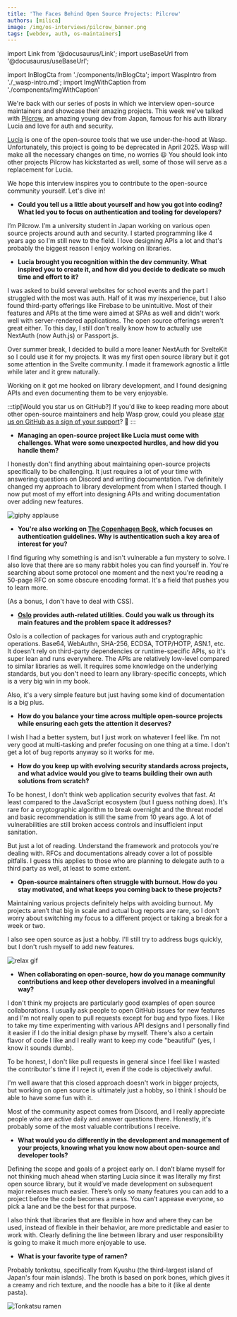 ```yaml
---
title: 'The Faces Behind Open Source Projects: Pilcrow'
authors: [milica]
image: /img/os-interviews/pilcrow_banner.png
tags: [webdev, auth, os-maintainers]
---
```


import Link from '@docusaurus/Link';
import useBaseUrl from '@docusaurus/useBaseUrl';

import InBlogCta from './components/InBlogCta';
import WaspIntro from './_wasp-intro.md';
import ImgWithCaption from './components/ImgWithCaption'

We're back with our series of posts in which we interview open-source maintainers and showcase their amazing projects. This week we've talked with [Pilcrow](https://github.com/pilcrowonpaper), an amazing young dev from Japan, famous for his auth library Lucia and love for auth and security. 

[Lucia](https://github.com/lucia-auth/lucia) is one of the open-source tools that we use under-the-hood at Wasp. Unfortunately, this project is going to be deprecated in April 2025. Wasp will make all the necessary changes on time, no worries 😃 You should look into other projects Pilcrow has kickstarted as well, some of those will serve as a replacement for Lucia.

We hope this interview inspires you to contribute to the open-source community yourself. Let's dive in!

- **Could you tell us a little about yourself and how you got into coding? What led you to focus on authentication and tooling for developers?**

I’m Pilcrow. I’m a university student in Japan working on various open source projects around auth and security. I started programming like 4 years ago so I'm still new to the field. I love designing APIs a lot and that's probably the biggest reason I enjoy working on libraries.

- **Lucia brought you recognition within the dev community. What inspired you to create it, and how did you decide to dedicate so much time and effort to it?**

I was asked to build several websites for school events and the part I struggled with the most was auth. Half of it was my inexperience, but I also found third-party offerings like Firebase to be unintuitive. Most of their features and APIs at the time were aimed at SPAs as well and didn't work well with server-rendered applications. The open source offerings weren't great either. To this day, I still don't really know how to actually use NextAuth (now Auth.js) or Passport.js.

Over summer break, I decided to build a more leaner NextAuth for SvelteKit so I could use it for my projects. It was my first open source library but it got some attention in the Svelte community. I made it framework agnostic a little while later and it grew naturally.

Working on it got me hooked on library development, and I found designing APIs and even documenting them to be very enjoyable.

:::tip[Would you star us on GitHub?]
If you'd like to keep reading more about other open-source maintainers and help Wasp grow, could you please [star us on GitHub as a sign of your support](https://github.com/wasp-lang/wasp)? 🙏
:::

- **Managing an open-source project like Lucia must come with challenges. What were some unexpected hurdles, and how did you handle them?**

I honestly don't find anything about maintaining open-source projects specifically to be challenging. It just requires a lot of your time with answering questions on Discord and writing documentation. I've definitely changed my approach to library development from when I started though. I now put most of my effort into designing APIs and writing documentation over adding new features.

![giphy applause](https://media.giphy.com/media/mGK1g88HZRa2FlKGbz/giphy.gif?cid=790b7611pf6oxpvnttw8a1ej43c0c8escbmkyvschhu7wr9f&ep=v1_gifs_search&rid=giphy.gif&ct=g)

- **You're also working on [The Copenhagen Book](https://github.com/pilcrowonpaper/copenhagen), which focuses on authentication guidelines. Why is authentication such a key area of interest for you?**

I find figuring why something is and isn't vulnerable a fun mystery to solve. I also love that there are so many rabbit holes you can find yourself in. You're searching about some protocol one moment and the next you're reading a 50-page RFC on some obscure encoding format. It's a field that pushes you to learn more.

(As a bonus, I don't have to deal with CSS).

- **[Oslo](https://github.com/pilcrowonpaper/oslo) provides auth-related utilities. Could you walk us through its main features and the problem space it addresses?**

Oslo is a collection of packages for various auth and cryptographic operations. Base64, WebAuthn, SHA-256, ECDSA, TOTP/HOTP, ASN.1, etc. It doesn't rely on third-party dependencies or runtime-specific APIs, so it's super lean and runs everywhere. The APIs are relatively low-level compared to similar libraries as well. It requires some knowledge on the underlying standards, but you don't need to learn any library-specific concepts, which is a very big win in my book.

Also, it's a very simple feature but just having some kind of documentation is a big plus.

- **How do you balance your time across multiple open-source projects while ensuring each gets the attention it deserves?**

I wish I had a better system, but I just work on whatever I feel like. I’m not very good at multi-tasking and prefer focusing on one thing at a time. I don't get a lot of bug reports anyway so it works for me.

- **How do you keep up with evolving security standards across projects, and what advice would you give to teams building their own auth solutions from scratch?**

To be honest, I don't think web application security evolves that fast. At least compared to the JavaScript ecosystem (but I guess nothing does). It's rare for a cryptographic algorithm to break overnight and the threat model and basic recommendation is still the same from 10 years ago. A lot of vulnerabilities are still broken access controls and insufficient input sanitation.

But just a lot of reading. Understand the framework and protocols you're dealing with. RFCs and documentations already cover a lot of possible pitfalls. I guess this applies to those who are planning to delegate auth to a third party as well, at least to some extent.

- **Open-source maintainers often struggle with burnout. How do you stay motivated, and what keeps you coming back to these projects?**

Maintaining various projects definitely helps with avoiding burnout. My projects aren’t that big in scale and actual bug reports are rare, so I don’t worry about switching my focus to a different project or taking a break for a week or two.

I also see open source as just a hobby. I'll still try to address bugs quickly, but I don't rush myself to add new features.

![relax gif](https://i.giphy.com/media/v1.Y2lkPTc5MGI3NjExcWF3ZGRwNjFmYmVzanM0d3ZydzNjd2w5bTlxMWlqd294aWwzNmZzMiZlcD12MV9pbnRlcm5hbF9naWZfYnlfaWQmY3Q9Zw/q10hztkXiFFmhBbH2l/giphy.gif)
- **When collaborating on open-source, how do you manage community contributions and keep other developers involved in a meaningful way?**

I don't think my projects are particularly good examples of open source collaborations. I usually ask people to open GitHub issues for new features and I'm not really open to pull requests except for bug and typo fixes. I like to take my time experimenting with various API designs and I personally find it easier if I do the initial design phase by myself. There's also a certain flavor of code I like and I really want to keep my code "beautiful" (yes, I know it sounds dumb).

To be honest, I don't like pull requests in general since I feel like I wasted the contributor's time if I reject it, even if the code is objectively awful.

I'm well aware that this closed approach doesn't work in bigger projects, but working on open source is ultimately just a hobby, so I think I should be able to have some fun with it.

Most of the community aspect comes from Discord, and I really appreciate people who are active daily and answer questions there. Honestly, it's probably some of the most valuable contributions I receive.

- **What would you do differently in the development and management of your projects, knowing what you know now about open-source and developer tools?**

Defining the scope and goals of a project early on. I don’t blame myself for not thinking much ahead when starting Lucia since it was literally my first open source library, but it would’ve made development on subsequent major releases much easier. There’s only so many features you can add to a project before the code becomes a mess. You can’t appease everyone, so pick a lane and be the best for that purpose.

I also think that libraries that are flexible in how and where they can be used, instead of flexible in their behavior, are more predictable and easier to work with. Clearly defining the line between library and user responsibility is going to make it much more enjoyable to use.

- **What is your favorite type of ramen?**

Probably tonkotsu, specifically from Kyushu (the third-largest island of Japan's four main islands). The broth is based on pork bones, which gives it a creamy and rich texture, and the noodle has a bite to it (like al dente pasta).

![Tonkatsu ramen](https://prd-static.gltjp.com/glt/data/article/21000/20290/20230407_103858_503a919a_w1920.webp)
